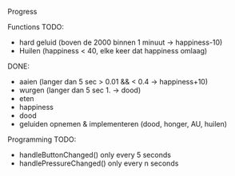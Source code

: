 Progress

Functions TODO:
- hard geluid (boven de 2000 binnen 1 minuut -> happiness-10)
- Huilen (happiness < 40, elke keer dat happiness omlaag)

DONE:
- aaien (langer dan 5 sec  > 0.01 && < 0.4  -> happiness+10)
- wurgen (langer dan 5 sec 1. -> dood)
- eten
- happiness
- dood
- geluiden opnemen & implementeren (dood, honger, AU, huilen)

Programming TODO:
- handleButtonChanged() only every 5 seconds
- handlePressureChanged() only every n seconds
